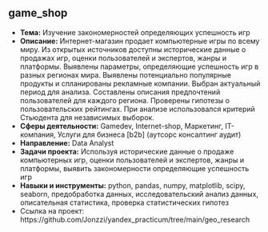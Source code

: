 <h2>game_shop</h2>
<ul>
<li><b>Тема:</b> Изучение закономерностей определяющих успешность игр
<li><b>Описание:</b> Интернет-магазин продает компьютерные игры по всему миру. Из открытых источников доступны исторические данные о продажах игр, оценки пользователей и экспертов, жанры и платформы. Выявлены параметры, определяющие успешность игр в разных регионах мира. Выявлены потенциально популярные продукты и спланированы рекламные компании. Выбран актуальный период для анализа. Составлены описания предпочтений пользователей для каждого региона. Проверены гипотезы о пользовательских рейтингах. При анализе использовался критерий Стьюдента для независимых выборок.
<li><b>Сферы деятельности:</b> Gamedev, Internet-shop, Маркетинг, IT-компания, Услуги для бизнеса [b2b] (аутсорс консалтинг аудит)  
<li><b>Направление:</b> Data Analyst
<li><b>Задачи проекта:</b> Используя исторические данные о продаже компьютерных игр, оценки пользователей и экспертов, жанры и платформы, выявить закономерности определяющие успешность игр
<li><b>Навыки и инструменты:</b> python, pandas, numpy, matplotlib, scipy, seaborn, предобработка данных, исследовательский анализ данных, описательная статистика, проверка статистических гипотез
<li>Ссылка на проект: https://github.com/Jonzzi/yandex_practicum/tree/main/geo_research
</ul>
